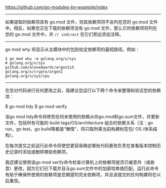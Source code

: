 https://github.com/go-modules-by-example/index

---


如果提取的依赖项具有 go.mod 文件，则其依赖项将不会列在您的 go.mod 文件中。相反，如果您正在下载的依赖项没有 go.mod 文件，那么它的依赖项将列在您的 go.mod 文件中，并 `// indirect` 在它们旁边添加注释。

---

go mod why 将显示从主模块中的包到给定依赖项的最短路径。例如：

```
$ go mod why -m golang.org/x/sys
# golang.org/x/sys
github.com/alexedwards/argon2id
golang.org/x/crypto/argon2
golang.org/x/sys/cpu
```

---

在您对代码进行任何更改之前，我建议您运行以下两个命令来整理和验证您的依赖项：

$ go mod tidy
$ go mod verify

该go mod tidy命令将修剪任何未使用的依赖从你go.mod和go.sum文件，并更新文件，包括所有可能的 build tags/OS/architecture 组合的依赖关系（注：go run，go test，go build等都是“懒惰”，将只取所需当前构建标签包/ OS /体系结构）。

在每次提交之前运行此命令将使您更容易确定哪些代码更改负责在查看版本控制历史记录时添加或删除哪些依赖项。

我还建议使用该go mod verify命令检查计算机上的依赖项是否已被意外（或故意）更改，因为它们已下载并且与go.sum文件中的加密哈希值匹配。运行此命令有助于确保所使用的依赖项是您期望的完全依赖项，并且该提交的任何构建将在以后重现。